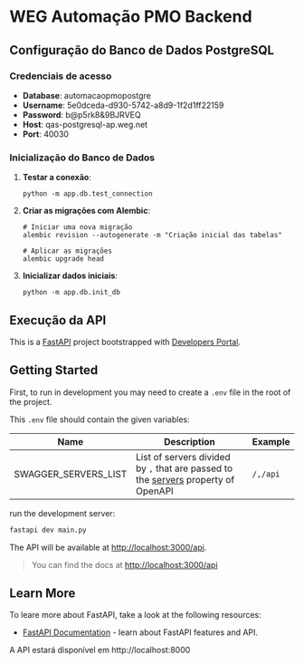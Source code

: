 # WEG Automação PMO Backend

## Configuração do Banco de Dados PostgreSQL

### Credenciais de acesso
- **Database**: automacaopmopostgre
- **Username**: 5e0dceda-d930-5742-a8d9-1f2d1ff22159
- **Password**: b@p5rk8&9BJRVEQ
- **Host**: qas-postgresql-ap.weg.net
- **Port**: 40030

### Inicialização do Banco de Dados

1. **Testar a conexão**:
   ```
   python -m app.db.test_connection
   ```

2. **Criar as migrações com Alembic**:
   ```
   # Iniciar uma nova migração
   alembic revision --autogenerate -m "Criação inicial das tabelas"
   
   # Aplicar as migrações
   alembic upgrade head
   ```

3. **Inicializar dados iniciais**:
   ```
   python -m app.db.init_db
   ```

## Execução da API

This is a [FastAPI](https://fastapi.tiangolo.com/) project bootstrapped with [Developers Portal](https://developers-portal.weg.net/).

## Getting Started

First, to run in development you may need to create a `.env` file in the root of the project.

This `.env` file should contain the given variables:

|Name|Description|Example|
|-|-|-|
|SWAGGER_SERVERS_LIST|List of servers divided by `,` that are passed to the [servers](https://swagger.io/docs/specification/api-host-and-base-path/) property of OpenAPI|`/,/api`|


run the development server:

```bash
fastapi dev main.py
```

The API will be available at [http://localhost:3000/api](http://localhost:3000/api).

> You can find the docs at [http://localhost:3000/api](http://localhost:3000/api)

## Learn More

To leare more about FastAPI, take a look at the following resources:

- [FastAPI Documentation](https://fastapi.tiangolo.com/learn/) - learn about FastAPI features and API.

A API estará disponível em http://localhost:8000